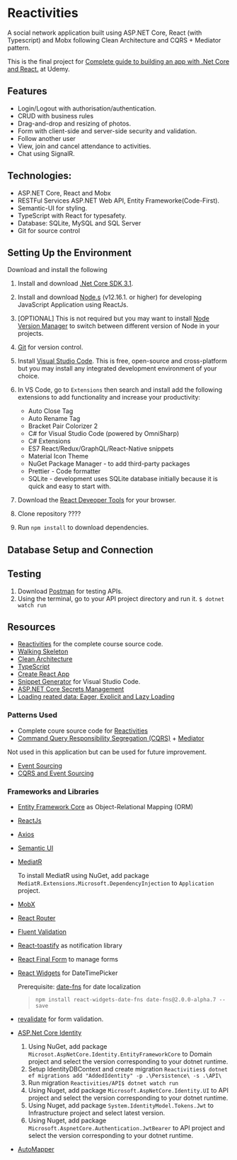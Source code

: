 # Reactivities
A social network application built using ASP.NET Core, React (with Typescript) and Mobx following Clean Architecture and CQRS + Mediator pattern.

This is the final project for [Complete guide to building an app with .Net Core and React.](https://www.udemy.com/course/complete-guide-to-building-an-app-with-net-core-and-react/) at Udemy.

## Features
* Login/Logout with authorisation/authentication.
* CRUD with business rules
* Drag-and-drop and resizing of photos.
* Form with client-side and server-side security and validation.
* Follow another user
* View, join and cancel attendance to activities.
* Chat using SignalR.

## Technologies:
* ASP.NET Core, React and Mobx
* RESTFul Services ASP.NET Web API, Entity Frameworke(Code-First).
* Semantic-UI for styling.
* TypeScript with React for typesafety.
* Database: SQLite, MySQL and SQL Server
* Git for source control



## Setting Up the Environment
Download and install the following
1. Install and download [.Net Core SDK 3.1](https://dotnet.microsoft.com/).
2. Install and download [Node.s](https://nodejs.org/en/) (v12.16.1. or higher) for developing JavaScript Application using ReactJs.
3. [OPTIONAL] This is not required but you may want to install [Node Version Manager](https://medium.com/@Joachim8675309/installing-node-js-with-nvm-4dc469c977d9) to switch between different version of Node in your projects.
4. [Git](https://git-scm.com/) for version control.
5. Install [Visual Studio Code](https://code.visualstudio.com/). This is free, open-source and cross-platform but you may install any integrated development environment of your choice.
6. In VS Code, go to `Extensions` then search and install add the following extensions to add functionality and increase your productivity:
    * Auto Close Tag
    * Auto Rename Tag
    * Bracket Pair Colorizer 2
    * C# for Visual Studio Code (powered by OmniSharp)
    * C# Extensions
    * ES7 React/Redux/GraphQL/React-Native snippets
    * Material Icon Theme
    * NuGet Package Manager - to add third-party packages
    * Prettier - Code formatter
    * SQLite - development uses SQLite database initially because it is quick and easy to start with.

7. Download the [React Deveoper Tools](https://chrome.google.com/webstore/detail/react-developer-tools/fmkadmapgofadopljbjfkapdkoienihi?hl=en) for your browser.
8. Clone repository ????
9. Run `npm install` to download dependencies.

## Database Setup and Connection

## Testing
1. Download [Postman](https://www.postman.com/) for testing APIs.
2. Using the terminal, go to your API project directory and run it.
   `$ dotnet watch run`
   
## Resources
* [Reactivities](https://github.com/TryCatchLearn/Reactivities) for the complete course source code.
* [Walking Skeleton](https://medium.com/theagilemanager/management-walking-skeleton-the-simple-prioritization-technique-for-mvps-5d99490dad59)
* [Clean Architecture](https://blog.cleancoder.com/uncle-bob/2012/08/13/the-clean-architecture.html)
* [TypeScript](https://www.typescriptlang.org/)
* [Create React App](https://create-react-app.dev/docs/getting-started)
* [Snippet Generator](https://snippet-generator.app/) for Visual Studio Code.
* [ASP.NET Core Secrets Management](https://docs.microsoft.com/en-us/aspnet/core/security/app-secrets?view=aspnetcore-3.1&tabs=windows)
* [Loading reated data: Eager, Explicit and Lazy Loading](https://docs.microsoft.com/en-us/ef/core/querying/related-data/)

### Patterns Used
* Complete coure source code for [Reactivities](https://github.com/TryCatchLearn/Reactivities)
* [Command Query Responsibility Segregation (CQRS)](https://docs.microsoft.com/en-us/azure/architecture/patterns/cqrs) + [Mediator](https://refactoring.guru/design-patterns/mediator)

Not used in this application but can be used for future improvement.
* [Event Sourcing](https://docs.microsoft.com/en-us/azure/architecture/patterns/event-sourcing)
* [CQRS and Event Sourcing](https://www.youtube.com/watch?v=JHGkaShoyNs&feature=youtu.be)

### Frameworks and Libraries
* [Entity Framework Core](https://www.entityframeworktutorial.net/efcore/entity-framework-core.aspx) as Object-Relational Mapping (ORM)
* [ReactJs](https://reactjs.org/)
* [Axios](https://github.com/axios/axios)
* [Semantic UI](https://react.semantic-ui.com/)
* [MediatR](https://github.com/jbogard/MediatR/wiki)

   To install MediatR using NuGet, add package `MediatR.Extensions.Microsoft.DependencyInjection` to `Application` project.
   
* [MobX](https://mobx.js.org/README.html)
* [React Router](https://reactrouter.com/web/guides/quick-start)
* [Fluent Validation](https://fluentvalidation.net/)
* [React-toastify](https://github.com/fkhadra/react-toastify) as notification library
* [React Final Form](https://final-form.org/docs/react-final-form/getting-started) to manage forms
* [React Widgets](https://jquense.github.io/react-widgets/) for DateTimePicker
   
   Prerequisite: [date-fns](https://date-fns.org/v2.0.0-alpha.7/docs/Getting-Started) for date localization
   > `npm install react-widgets-date-fns date-fns@2.0.0-alpha.7 --save`
   
 * [revalidate](https://github.com/jfairbank/revalidate) for form validation.
 * [ASP.Net Core Identity](https://docs.microsoft.com/en-us/aspnet/core/security/authentication/?view=aspnetcore-3.1)
   1. Using NuGet, add package `Microsot.AspNetCore.Identity.EntityFrameworkCore` to Domain project and select the version corresponding to your dotnet runtime.
   2. Setup IdentityDBContext and create migration 
   `Reactivities$ dotnet ef migrations add "AddedIdentity" -p .\Persistence\ -s .\API\`
   3. Run migration `Reactivities/API$ dotnet watch run`
   4. Using Nuget, add package `Microsoft.AspNetCore.Identity.UI` to API project and select the version corresponding to your dotnet runtime.
   5. Using Nuget, add package `System.IdentityModel.Tokens.Jwt` to Infrastructure project and select latest version.
   6.  Using Nuget, add package `Microsoft.AspnetCore.Authentication.JwtBearer` to API project and select the version corresponding to your dotnet runtime.
  * [AutoMapper](https://automapper.org/)
